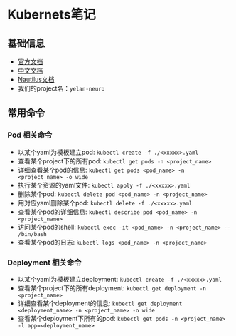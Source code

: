 # Kubernets笔记

## 基础信息
- [官方文档](https://kubernetes.io/docs/home/)
- [中文文档](https://www.kubernetes.org.cn/kubernetes)
- [Nautilus文档](https://docs.nationalresearchplatform.org/userdocs/start/quickstart/)
- 我们的project名：`yelan-neuro`

## 常用命令

### Pod 相关命令
-  以某个yaml为模板建立pod: `kubectl create -f ./<xxxxx>.yaml`
-  查看某个project下的所有pod: `kubectl get pods -n <project_name>`
-  详细查看某个pod的信息: `kubectl get pods <pod_name> -n <project_name> -o wide`
-  执行某个资源的yaml文件: `kubectl apply -f ./<xxxxx>.yaml`
-  删除某个pod: `kubectl delete pod <pod_name> -n <project_name>`
-  用对应yaml删除某个pod: `kubectl delete -f ./<xxxxx>.yaml`
-  查看某个pod的详细信息: `kubectl describe pod <pod_name> -n <project_name>`
-  访问某个pod的shell: `kubectl exec -it <pod_name> -n <project_name> -- /bin/bash`
-  查看某个pod的日志: `kubectl logs <pod_name> -n <project_name>`

### Deployment 相关命令
-  以某个yaml为模板建立deployment: `kubectl create -f ./<xxxxx>.yaml`
-  查看某个project下的所有deployment: `kubectl get deployment -n <project_name>`
-  详细查看某个deployment的信息: `kubectl get deployment <deployment_name> -n <project_name> -o wide`
-  查看某个deployment下所有的pod: `kubectl get pods -n <project_name> -l app=<deployment_name>`